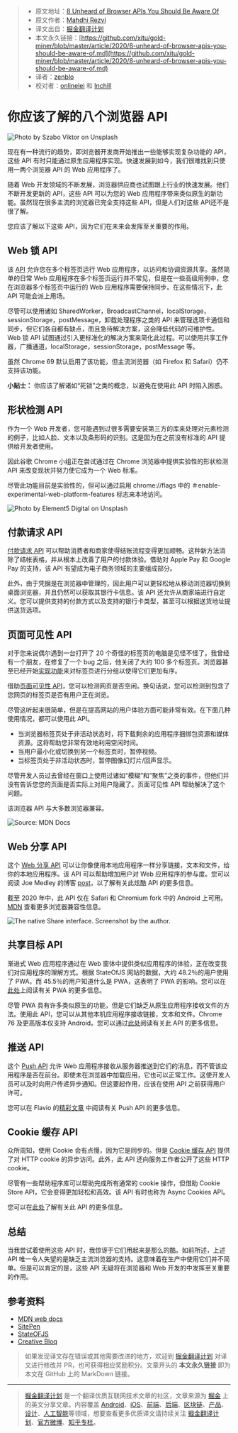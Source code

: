 > * 原文地址：[8 Unheard of Browser APIs You Should Be Aware Of](https://medium.com/better-programming/8-unheard-of-browser-apis-you-should-be-aware-of-45247e7d5f3a)
> * 原文作者：[Mahdhi Rezvi](https://medium.com/@mahdhirezvi)
> * 译文出自：[掘金翻译计划](https://github.com/xitu/gold-miner)
> * 本文永久链接：[https://github.com/xitu/gold-miner/blob/master/article/2020/8-unheard-of-browser-apis-you-should-be-aware-of.md](https://github.com/xitu/gold-miner/blob/master/article/2020/8-unheard-of-browser-apis-you-should-be-aware-of.md)
> * 译者：[zenblo](https://github.com/zenblo)
> * 校对者：[onlinelei](https://github.com/onlinelei) 和 [Inchill](https://github.com/Inchill)

# 你应该了解的八个浏览器 API

![Photo by [Szabo Viktor](https://unsplash.com/@vmxhu?utm_source=medium&utm_medium=referral) on [Unsplash](https://unsplash.com?utm_source=medium&utm_medium=referral)](https://cdn-images-1.medium.com/max/9990/0*WzOJqPzOSrcQrX5b)

现在有一种流行的趋势，即浏览器开发商开始推出一些能够实现复杂功能的 API，这些 API 有时只能通过原生应用程序实现。快速发展到如今，我们很难找到只使用一两个浏览器 API 的 Web 应用程序了。

随着 Web 开发领域的不断发展，浏览器供应商也试图跟上行业的快速发展。他们不断开发更新的 API，这些 API 可以为您的 Web 应用程序带来类似原生的新功能。虽然现在很多主流的浏览器已完全支持这些 API，但是人们对这些 API还不是很了解。

您应该了解以下这些 API，因为它们在未来会发挥至关重要的作用。

## Web 锁 API

该 [API](https://developer.mozilla.org/en-US/docs/Web/API/Web_Locks_API) 允许您在多个标签页运行 Web 应用程序，以访问和协调资源共享。虽然简单的日常 Web 应用程序在多个标签页运行并不常见，但是在一些高级用例中，您在浏览器多个标签页中运行的 Web 应用程序需要保持同步。在这些情况下，此 API 可能会派上用场。

尽管可以使用诸如 SharedWorker，BroadcastChannel，localStorage，sessionStorage，postMessage，卸载处理程序之类的 API 来管理选项卡通信和同步，但它们各自都有缺点，而且急待解决方案，这会降低代码的可维护性。Web 锁 API 试图通过引入更标准化的解决方案来简化此过程。可以使用共享工作器，广播通道，localStorage，sessionStorage，postMessage 等。

虽然 Chrome 69 默认启用了该功能，但主流浏览器（如 Firefox 和 Safari）仍不支持该功能。

**小贴士：** 你应该了解诸如“死锁”之类的概念，以避免在使用此 API 时陷入困惑。

## 形状检测 API

作为一个 Web 开发者，您可能遇到过很多需要安装第三方的库来处理对元素检测的例子，比如人脸、文本以及条形码的识别。这是因为在之前没有标准的 API 提供给开发者使用。

因此谷歌 Chrome 小组正在尝试通过在 Chrome 浏览器中提供实验性的形状检测 API 来改变现状并努力使它成为一个 Web 标准。

尽管此功能目前是实验性的，但可以通过启用 chrome://flags 中的 ＃enable-experimental-web-platform-features 标志来本地访问。

![Photo by [Element5 Digital](https://unsplash.com/@element5digital?utm_source=medium&utm_medium=referral) on [Unsplash](https://unsplash.com?utm_source=medium&utm_medium=referral)](https://cdn-images-1.medium.com/max/9542/0*0NoSa7j_eQ1npFws)

## 付款请求 API

[付款请求 API](https://developer.mozilla.org/zh-CN/docs/Web/API/Payment_Request_API) 可以帮助消费者和商家使得结账流程变得更加顺畅。这种新方法消除了结帐表格，并从根本上改善了用户的付款体验。借助对 Apple Pay 和 Google Pay 的支持，该 API 有望成为电子商务领域的主要组成部分。

此外，由于凭据是在浏览器中管理的，因此用户可以更轻松地从移动浏览器切换到桌面浏览器，并且仍然可以获取其银行卡信息。该 API 还允许从商家端进行自定义。您可以提供支持的付款方式以及支持的银行卡类型，甚至可以根据送货地址提供送货选项。
## 页面可见性 API

对于您来说偶尔遇到一台打开了 20 个奇怪的标签页的电脑是见怪不怪了。我曾经有一个朋友，在修复了一个 bug 之后，他关闭了大约 100 多个标签页。浏览器甚至已经开始[实现功能](https://blog.google/products/chrome/manage-tabs-with-google-chrome/)来对标签页进行分组以使得它们更加有序。

借助[页面可见性 API](https://developer.mozilla.org/zh-CN/docs/Web/API/Page_Visibility_API)，您可以检测网页是否空闲。换句话说，您可以检测到包含了您网页的标签页是否有用户正在浏览。

尽管这听起来很简单，但是在提高网站的用户体验方面可能非常有效。在下面几种使用情况，都可以使用此 API。

* 当浏览器标签页处于非活动状态时，将下载剩余的应用程序捆绑包资源和媒体资源。这将帮助您非常有效地利用空闲时间。
* 当用户最小化或切换到另一个标签页时，暂停视频。
* 当标签页处于非活动状态时，暂停图像幻灯片/回声显示。

尽管开发人员过去曾经在窗口上使用过诸如“模糊”和“聚焦”之类的事件，但他们并没有告诉您您的页面是否实际上对用户隐藏了。页面可见性 API 帮助解决了这个问题。

该浏览器 API 与大多数浏览器兼容。

![Source: [MDN Docs](https://developer.mozilla.org/en-US/docs/Web/API/Page_Visibility_API#Browser_compatibility)](https://cdn-images-1.medium.com/max/2000/1*I743ncklwG4-veVjsVFfSA.png)

## Web 分享 API

这个 [Web 分享 API](https://www.w3.org/TR/web-share/) 可以让你像使用本地应用程序一样分享链接，文本和文件，给你的本地应用程序。该 API 可以帮助增加用户对 Web 应用程序的参与度。您可以阅读 Joe Medley 的博客 [post](https://web.dev/web-share/)，以了解有关此炫酷 API 的更多信息。

截至 2020 年中，此 API 仅在 Safari 和 Chromium fork 中的 Android 上可用。 [MDN](https://developer.mozilla.org/en-US/docs/Web/API/Navigator/share#Browser_compatibility) 查看更多浏览器兼容性信息。

![The native Share interface. Screenshot by the author.](https://cdn-images-1.medium.com/max/2000/1*uhEtWw7OEueQkMPXrn6Akw.png)

## 共享目标 API

渐进式 Web 应用程序通过在 Web 窗体中提供类似应用程序的体验，正在改变我们对应用程序的理解方式。根据 StateOfJS 网站的数据，大约 48.2％的用户使用了 PWA，而 45.5％的用户知道什么是 PWA，这表明了 PWA 的影响。您可以在[此处](https://medium.com/better-programming/progressive-web-apps-an-overview-c6e4328ef2d2?source=friends_link&sk=94b7cf9919c4bb86e407604dd975dadb)上阅读有关 PWA 的更多信息。

尽管 PWA 具有许多类似原生的功能，但是它们缺乏从原生应用程序接收文件的方法。使用此 API，您可以从其他本机应用程序接收链接，文本和文件。Chrome 76 及更高版本仅支持 Android。您可以通过[此处](https://web.dev/web-share-target/)阅读有关此 API 的更多信息。

## 推送 API

这个 [Push API](https://developer.mozilla.org/en-US/docs/Web/API/Push_API)  允许 Web 应用程序接收从服务器推送到它们的消息，而不管该应用程序是否在前台。即使未在浏览器中加载应用，它也可以正常工作。这使开发人员可以及时向用户传递异步通知。但这要起作用，应该在使用 API 之前获得用户许可。

您可以在 Flavio 的[精彩文章](https://flaviocopes.com/push-api/) 中阅读有关 Push API 的更多信息。

## Cookie 缓存 API

众所周知，使用 Cookie 会有点慢，因为它是同步的。但是 [Cookie 缓存 API](https://developers.google.com/web/updates/2018/09/asynchronous-access-to-http-cookies) 提供了对 HTTP cookie 的异步访问。此外，此 API 还向服务工作者公开了这些 HTTP cookie。

尽管有一些帮助程序库可以帮助完成所有通常的 cookie 操作，但借助 Cookie Store API，它会变得更加轻松和高效。该 API 有时也称为 Async Cookies API。

您可以在[此处](https://wicg.github.io/cookie-store/explainer.html)了解有关此 API 的更多信息。

## 总结

当我尝试着使用这些 API 时，我惊讶于它们用起来是那么的酷。如前所述，上述 API 唯一令人失望的是缺乏主流浏览器的支持。这意味着在生产中使用它们并不简单。但是可以肯定的是，这些 API 无疑将在浏览器和 Web 开发的中发挥至关重要的作用。



## 参考资料

* [MDN web docs](https://developer.mozilla.org/en-US/)
* [SitePen](https://www.sitepen.com/blog/cross-tab-synchronization-with-the-web-locks-api/)
* [StateOFJS](https://2019.stateofjs.com/)
* [Creative Bloq](https://www.creativebloq.com/features/15-web-apis-youve-never-heard-of)

> 如果发现译文存在错误或其他需要改进的地方，欢迎到 [掘金翻译计划](https://github.com/xitu/gold-miner) 对译文进行修改并 PR，也可获得相应奖励积分。文章开头的 **本文永久链接** 即为本文在 GitHub 上的 MarkDown 链接。

---

> [掘金翻译计划](https://github.com/xitu/gold-miner) 是一个翻译优质互联网技术文章的社区，文章来源为 [掘金](https://juejin.im) 上的英文分享文章。内容覆盖 [Android](https://github.com/xitu/gold-miner#android)、[iOS](https://github.com/xitu/gold-miner#ios)、[前端](https://github.com/xitu/gold-miner#前端)、[后端](https://github.com/xitu/gold-miner#后端)、[区块链](https://github.com/xitu/gold-miner#区块链)、[产品](https://github.com/xitu/gold-miner#产品)、[设计](https://github.com/xitu/gold-miner#设计)、[人工智能](https://github.com/xitu/gold-miner#人工智能)等领域，想要查看更多优质译文请持续关注 [掘金翻译计划](https://github.com/xitu/gold-miner)、[官方微博](http://weibo.com/juejinfanyi)、[知乎专栏](https://zhuanlan.zhihu.com/juejinfanyi)。
